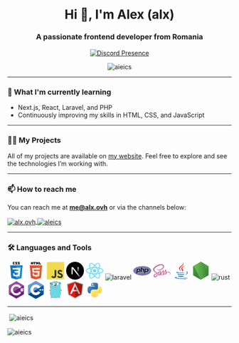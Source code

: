 <h1 align="center">Hi 👋, I'm Alex (alx)</h1>
<h3 align="center">A passionate frontend developer from Romania</h3>

<p align="center">
  <a href="https://discord.com/users/518505493338128425" target="_blank" rel="nofollow">
    <img src="https://lanyard-profile-readme.vercel.app/api/518505493338128425?idleMessage=Probably%20doing%20something%20else..." alt="Discord Presence" align="center">
  </a>
</p>

<p align="center"> <img src="https://komarev.com/ghpvc/?username=aieics&label=Profile%20views&color=0e75b6&style=flat" alt="aieics" /> </p>

---

### 🌱 What I'm currently learning

- Next.js, React, Laravel, and PHP
- Continuously improving my skills in HTML, CSS, and JavaScript

---

### 👨‍💻 My Projects

All of my projects are available on [my website](https://alx.ovh/). Feel free to explore and see the technologies I’m working with.

---

### 📫 How to reach me

You can reach me at **me@alx.ovh** or via the channels below:

<p align="left">
  <a href="https://instagram.com/alx.ovh" target="blank">
    <img align="center" src="https://raw.githubusercontent.com/rahuldkjain/github-profile-readme-generator/master/src/images/icons/Social/instagram.svg" alt="alx.ovh" height="30" width="40" />
  </a>
  <a href="https://discord.com/users/518505493338128425" target="blank">
    <img align="center" src="https://i.imgur.com/f0UDh8J.png" alt="aleics" height="30" width="40" />
  </a>
</p>

---

### 🛠️ Languages and Tools

<p align="left"> 
  <img src="https://raw.githubusercontent.com/devicons/devicon/master/icons/css3/css3-original-wordmark.svg" alt="css3" width="40" height="40"/>
  <img src="https://raw.githubusercontent.com/devicons/devicon/master/icons/html5/html5-original-wordmark.svg" alt="html5" width="40" height="40"/> 
  <img src="https://raw.githubusercontent.com/devicons/devicon/master/icons/javascript/javascript-original.svg" alt="javascript" width="40" height="40"/>
  <img src="https://raw.githubusercontent.com/devicons/devicon/master/icons/nextjs/nextjs-original.svg" alt="nextjs" width="40" height="40"/>
  <img src="https://raw.githubusercontent.com/devicons/devicon/master/icons/react/react-original.svg" alt="react" width="40" height="40"/>
  <img src="https://i.imgur.com/qtBXyiH.png" alt="laravel" width="40" height="40"/>
  <img src="https://raw.githubusercontent.com/devicons/devicon/master/icons/php/php-original.svg" alt="php" width="40" height="40"/> 
  <img src="https://raw.githubusercontent.com/devicons/devicon/master/icons/sass/sass-original.svg" alt="scss" width="40" height="40"/> 
  <img src="https://raw.githubusercontent.com/devicons/devicon/master/icons/java/java-original.svg" alt="java" width="40" height="40"/>
  <img src="https://raw.githubusercontent.com/devicons/devicon/master/icons/nodejs/nodejs-original.svg" alt="nodejs" width="40" height="40"/> 
  <img src="https://www.rust-lang.org/static/images/rust-logo-blk.svg" alt="rust" width="40" height="40"/> 
  <img src="https://raw.githubusercontent.com/devicons/devicon/master/icons/csharp/csharp-original.svg" alt="csharp" width="40" height="40"/>
  <img src="https://raw.githubusercontent.com/devicons/devicon/master/icons/cplusplus/cplusplus-original.svg" alt="cpp" width="40" height="40"/> 
  <img src="https://raw.githubusercontent.com/devicons/devicon/master/icons/go/go-original.svg" alt="go" width="40" height="40"/>
  <img src="https://raw.githubusercontent.com/devicons/devicon/master/icons/angularjs/angularjs-original.svg" alt="angularjs" width="40" height="40"/> 
  <img src="https://raw.githubusercontent.com/devicons/devicon/master/icons/python/python-original.svg" alt="python" width="40" height="40"/>
</p>

---

<p>&nbsp;<img align="center" src="https://github-readme-stats.vercel.app/api?username=aieics&show_icons=true&locale=en" alt="aieics" /></p>
<p><img align="center" src="https://github-readme-streak-stats.herokuapp.com/?user=aieics&" alt="aieics" /></p>
